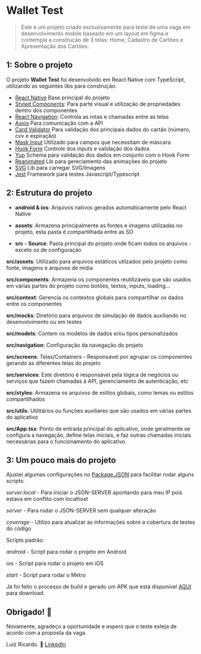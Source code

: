 # Wallet Test

>Este é um projeto criado exclusivamente para teste de uma vaga em desenvolvimento mobile baseado em um layout em figma e contempla a construção de 3 telas: Home, Cadastro de Cartões e Apresentação dos Cartões.

## 1: Sobre o projeto

O projeto **Wallet Test** foi desenvolvido em React Native com TypeScript, utilizando as seguintes libs para construção:

- [React Native](https://reactnative.dev) Base principal do projeto
- [Styled Components](https://styled-components.com/): Para parte visual e utilização de propriedades dentro dos componentes
- [React Navigation](https://reactnavigation.org/docs/getting-started): Controla as rotas e chamadas entre as telas
- [Axios](https://axios-http.com/ptbr/) Para comunicação com a API
- [Card Validator](https://www.npmjs.com/package/card-validator) Para validação dos principais dados do cartão (número, cvv e expiração)
- [Mask Input](https://www.npmjs.com/package/react-native-mask-input) Utilizado para campos que necessitam de máscara
- [Hook Form](https://react-hook-form.com/) Controle dos inputs e validação dos dados
- [Yup](https://github.com/jquense/yup) Schema para validação dos dados em conjunto com o Hook Form
- [Reanimated](https://docs.swmansion.com/react-native-reanimated/) Lib para gereciamento das animações do projeto
- [SVG](https://www.npmjs.com/package/react-native-svg) Lib para carregar SVG/Imagens
- [Jest](https://jestjs.io/) Framework para testes Javascript/Typescript

## 2: Estrutura do projeto

- **android & ios**: Arquivos nativos gerados automaticamente pelo React Native

- **assets**: Armazena principalmente as fontes e imagens utilizadas no projeto, esta pasta é compartilhada entre as SO

- **src - Source**: Pasta principal do projeto onde ficam todos os arquivos - exceto os de configuração

**src/assets**: Utilizado para arquivos estáticos utilzados pelo projeto como fonte, imagens e arquivos de mídia

**src/components**: Armazena os componentes reutilizáveis que são usados em várias partes do projeto como botões, textos, inputs, loading...

**src/context**: Gerencia os contextos globais para compartilhar os dados entre os componentes

**src/mocks**: Diretório para arquivos de simulação de dados auxiliando no desenvolvimento ou em testes

**src/models**: Contem os modelos de dados e/ou tipos personalizados

**src/navigation**: Configuração da navegação do projeto

**src/screens**: Telas/Containers - Responsável por agrupar os componentes gerando as diferentes telas do projeto

**src/services**: Este diretório é responsável pela lógica de negócios ou serviços que fazem chamadas à API, gerenciamento de autenticação, etc

**src/styles**: Armazena os arquivos de estilos globais, como temas ou estilos compartilhados

**src/utils**: Utilitários ou funções auxiliares que são usados em várias partes do aplicativo

**src/App.tsx**: Ponto de entrada principal do aplicativo, onde geralmente se configura a navegação, define telas iniciais, e faz outras chamadas iniciais necessárias para o funcionamento do aplicativo.

## 3: Um pouco mais do projeto

Ajustei algumas configurações no [Package.JSON](./package.json) para facilitar rodar alguns scripts:

*server:local* - Para iniciar o JSON-SERVER apontando para meu IP pois estava em conflito com localhost

*server* - Para rodar o JSON-SERVER sem qualquer alteração

*coverage* - Utilizo para atualizar as informações sobre a cobertura de testes do código

Scripts padrão:

*android* - Script para rodar o projeto em Android

*ios* - Script para rodar o projeto em iOS

*start* - Script para rodar o Metro

Já foi feito o processo de build e gerado um APK que está disponível [AQUI](./android/app/release/app-release.apk) para download.

## Obrigado! :tada:

Novamente, agradeço a oportunidade e espero que o teste esteja de acordo com a proposta da vaga.

Luiz Ricardo. :partying_face:
[LinkedIn](https://www.linkedin.com/in/luizricardofc)
